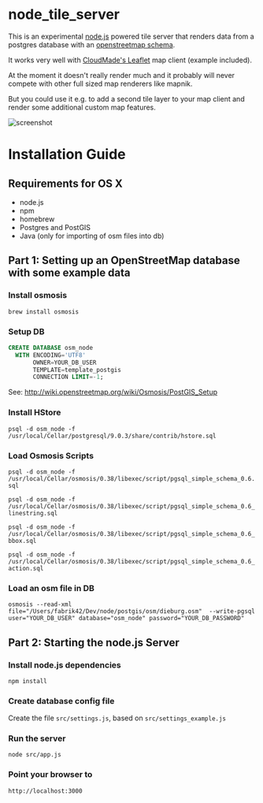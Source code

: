 # node_tile_server

This is an experimental [node.js](http://nodejs.org/) powered tile server that renders data from a postgres database with an [openstreetmap schema](http://wiki.openstreetmap.org/wiki/Osmosis/PostGIS_Setup).

It works very well with [CloudMade's Leaflet](http://leaflet.cloudmade.com/) map client (example included).

At the moment it doesn't really render much and it probably will never compete with other full sized map renderers like mapnik.

But you could use it e.g. to add a second tile layer to your map client and render some additional custom map features.

![screenshot](http://dl.dropbox.com/u/1523969/screenshots/2011-06-06T23-06-02_screenshot1.jpg)

# Installation Guide

## Requirements for OS X

* node.js
* npm
* homebrew
* Postgres and PostGIS
* Java (only for importing of osm files into db)

## Part 1: Setting up an OpenStreetMap database with some example data

### Install osmosis

`brew install osmosis`

### Setup DB

```sql
CREATE DATABASE osm_node
  WITH ENCODING='UTF8'
       OWNER=YOUR_DB_USER
       TEMPLATE=template_postgis
       CONNECTION LIMIT=-1;
```

See: http://wiki.openstreetmap.org/wiki/Osmosis/PostGIS_Setup

### Install HStore

`psql -d osm_node -f /usr/local/Cellar/postgresql/9.0.3/share/contrib/hstore.sql`

### Load Osmosis Scripts

`psql -d osm_node -f /usr/local/Cellar/osmosis/0.38/libexec/script/pgsql_simple_schema_0.6.sql`

`psql -d osm_node -f /usr/local/Cellar/osmosis/0.38/libexec/script/pgsql_simple_schema_0.6_linestring.sql`

`psql -d osm_node -f /usr/local/Cellar/osmosis/0.38/libexec/script/pgsql_simple_schema_0.6_bbox.sql`

`psql -d osm_node -f /usr/local/Cellar/osmosis/0.38/libexec/script/pgsql_simple_schema_0.6_action.sql`

### Load an osm file in DB

`osmosis --read-xml file="/Users/fabrik42/Dev/node/postgis/osm/dieburg.osm"  --write-pgsql user="YOUR_DB_USER" database="osm_node" password="YOUR_DB_PASSWORD"`

## Part 2: Starting the node.js Server

### Install node.js dependencies

`npm install`

### Create database config file

Create the file `src/settings.js`, based on `src/settings_example.js`

### Run the server

`node src/app.js`

### Point your browser to

`http://localhost:3000`